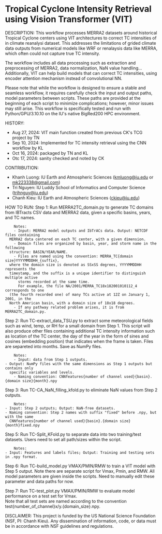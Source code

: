 # Tropical Cyclone Intensity Retrieval using Vision Transformer (VIT)

DESCRIPTION:
This workflow processes MERRA2 datasets around historical Tropical Cyclone centers using 
VIT architectures to correct TC intensities of in climate reanalysi dataset. This addresses 
the limitations of grided climate data outputs from numerical models like WRF or renalaysis 
data like MERRA, which often could not capture true TC intensity.

The workflow includes all data processing such as extraction and preprocessing of MERRA2, 
data normalization, NaN value handling... Additionally, VIT can help  build models that can 
correct TC intensities, using encoder attention mechanism instead of convolutional NN.

Please note that while the workflow is designed to ensure a stable and seamless workflow, it 
requires carefully check the input and output paths, model parameters between scripts. 
These paths are provided at the beginning of each script to minimize complications; 
however, minor issues may still arise. This workflow is specifically tested and run 
with Python/GPU/3.10.10 on the IU's native BigRed200 HPC environment.

HISTORY:
+ Aug 27, 2024: VIT main function created from previous CK's TCG project by TN
+ Sep 10, 2024: Implemented for TC intensity retrieval using the CNN workflow by KL 
+ Oct 16, 2024: packaged by TN and KL
+ Otc 17, 2024: sanity checked and noted by CK  

CONTRIBUTION:
+ Khanh Luong: IU Earth and Atmospheric Sciences (kmluong@iu.edu or mk223338@gmail.com)
+ Tri Nguyen: IU Luddy School of Informatics and Computer Science (trihnguy@iu.edu)
+ Chanh Kieu: IU Earth and Atmospheric Sciences (ckieu@iu.edu)

HOW TO RUN:
Step 1: Run MERRA2TC_domain.py to generate TC domains from IBTracts CSV data and MERRA2 data, 
        given a specific basins, years, and TC names.  

        Notes:
        - Input: MERRA2 model outputs and IbTrACs data. Output: NETCDF files containing 
	  MERRA2 data centered on each TC center, with a given dimension.
        - Domain files are organized by basin, year, and storm name in the following
	  structure: BASIN/YEAR/NAME. 
        - Files are named using the convention: MERRA_TC{domain size}YYYYMMDDHH_{suffix}, 
	  where the domain size is denoted as SSxSS degrees, YYYYMMDDHH represents the 
	  timestamp, and the suffix is a unique identifier to distinguish multiple active 
          storms recorded at the same time.
          For example, the file NA/2001/MERRA_TC18x182001010112_4 corresponds to one 
	  (the fourth recorded one) of many TCs active at 12Z on January 1, 2001, in the 
	  North American basin, with a domain size of 18x18 degrees. 
        - If any pathway related problem arises, it is from MERRA2TC_domain.py.

Step 2: Run TC-extract_data_TSU.py to extract some meteorological fields such as wind, temp, 
        or RH for a small domain from Step 1. This script will also produce other files 
        containing additional TC intensity information such as location of the TC center,
        the day of the year in the form of sines and cosines (embedding position) that 
        indicates when the frame is taken. Files are separeted into months. Save as NumPy 
        files.

        Notes:
        - Input: data from Step 1 outputs.  
	- Output: NumPy files with the same dimensions as Step 1 outputs but contains only
	  specific variables and levels.
        - Naming convention: CNNfeatures{number of channel used}{basin}.{domain size}{month}.npy

Step 3: Run TC-CA_NaN_filling_kfold.py to eliminate NaN values from Step 2 outputs.

        Notes:
	- Input: Step 2 outputs; Output: NaN-free datasets.
	- Naming convention: Step 2 names with suffix "fixed" before .npy, but with the same
	  CNNfeatures{number of channel used}{basin}.{domain size}{month}fixed.npy

Step 5: Run TC-Split_KFold.py to separate data into two training/test datasets. Users need to 
	set all path/sizes within the script. 

        Notes:
	- Input: Features and labels files; Output: Training and testing sets in .npy format.

Step 6: Run TC-build_model.py VMAX/PMIN/RMW to train a VIT model with Step 5 output. Note there are 
	separate script for Vmax, Pmin, and RMW. All model parameters are given inside the 
  	scripts. Need to manually edit these parameter and data paths for now.

Step 7: Run TC-test_plot.py VMAX/PMIN/RMW to evaluate model performance on a test set for Vmax.  
	Note that all test sets are named according to the convention 
        test{number_of_channel}x/y.{domain_size}.npy.

DISCLAIMER:
This project is funded by the US National Science Foundation (NSF, PI: Chanh Kieu). Any 
dissemination of information, code, or data must be in accordance with NSF guidelines and 
regulations.
